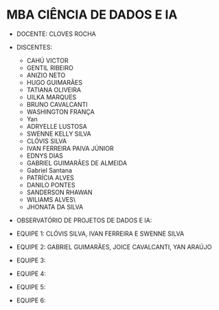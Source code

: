 # MBA CIÊNCIA DE DADOS E IA
- DOCENTE: CLOVES ROCHA
- DISCENTES: 
  - CAHÚ VICTOR
  - GENTIL RIBEIRO
  - ANIZIO NETO
  - HUGO GUIMARÃES
  - TATIANA OLIVEIRA
  - UILKA MARQUES
  - BRUNO CAVALCANTI
  - WASHINGTON FRANÇA
  - Yan
  - ADRYELLE LUSTOSA
  - SWENNE KELLY SILVA
  - CLÓVIS SILVA
  - IVAN FERREIRA PAIVA JÚNIOR
  - EDNYS DIAS
  - GABRIEL GUIMARÃES DE ALMEIDA
  - Gabriel Santana
  -  PATRÍCIA ALVES
  - DANILO PONTES
  - SANDERSON RHAWAN
  - WILIAMS ALVES\
  - JHONATA DA SILVA

- OBSERVATÓRIO DE PROJETOS DE DADOS E IA:
- EQUIPE 1: CLÓVIS SILVA, IVAN FERREIRA E SWENNE SILVA
- EQUIPE 2: GABRIEL GUIMARÃES, JOICE CAVALCANTI, YAN ARAÚJO
- EQUIPE 3:
- EQUIPE 4:
- EQUIPE 5:
- EQUIPE 6: 
